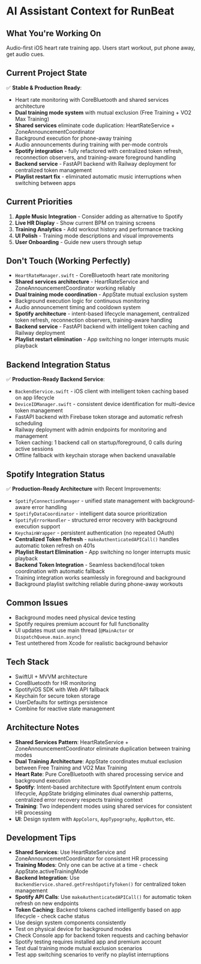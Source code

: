 # AI Assistant Context for RunBeat

## What You're Working On
Audio-first iOS heart rate training app. Users start workout, put phone away, get audio cues.

## Current Project State
✅ **Stable & Production Ready**:
- Heart rate monitoring with CoreBluetooth and shared services architecture
- **Dual training mode system** with mutual exclusion (Free Training + VO2 Max Training)
- **Shared services** eliminate code duplication: HeartRateService + ZoneAnnouncementCoordinator
- Background execution for phone-away training  
- Audio announcements during training with per-mode controls
- **Spotify integration** - fully refactored with centralized token refresh, reconnection observers, and training-aware foreground handling
- **Backend service** - FastAPI backend with Railway deployment for centralized token management
- **Playlist restart fix** - eliminated automatic music interruptions when switching between apps

## Current Priorities
1. **Apple Music Integration** - Consider adding as alternative to Spotify
2. **Live HR Display** - Show current BPM on training screens
3. **Training Analytics** - Add workout history and performance tracking
4. **UI Polish** - Training mode descriptions and visual improvements
5. **User Onboarding** - Guide new users through setup

## Don't Touch (Working Perfectly)
- `HeartRateManager.swift` - CoreBluetooth heart rate monitoring
- **Shared services architecture** - HeartRateService and ZoneAnnouncementCoordinator working reliably
- **Dual training mode coordination** - AppState mutual exclusion system
- Background execution logic for continuous monitoring
- Audio announcement timing and cooldown system
- **Spotify architecture** - intent-based lifecycle management, centralized token refresh, reconnection observers, training-aware handling
- **Backend service** - FastAPI backend with intelligent token caching and Railway deployment
- **Playlist restart elimination** - App switching no longer interrupts music playback

## Backend Integration Status
✅ **Production-Ready Backend Service**:
- `BackendService.swift` - iOS client with intelligent token caching based on app lifecycle
- `DeviceIDManager.swift` - consistent device identification for multi-device token management  
- FastAPI backend with Firebase token storage and automatic refresh scheduling
- Railway deployment with admin endpoints for monitoring and management
- Token caching: 1 backend call on startup/foreground, 0 calls during active sessions
- Offline fallback with keychain storage when backend unavailable

## Spotify Integration Status
✅ **Production-Ready Architecture** with Recent Improvements:
- `SpotifyConnectionManager` - unified state management with background-aware error handling
- `SpotifyDataCoordinator` - intelligent data source prioritization  
- `SpotifyErrorHandler` - structured error recovery with background execution support
- `KeychainWrapper` - persistent authentication (no repeated OAuth)
- **Centralized Token Refresh** - `makeAuthenticatedAPICall()` handles automatic token refresh on 401s
- **Playlist Restart Elimination** - App switching no longer interrupts music playback
- **Backend Token Integration** - Seamless backend/local token coordination with automatic fallback
- Training integration works seamlessly in foreground and background
- Background playlist switching reliable during phone-away workouts

## Common Issues
- Background modes need physical device testing
- Spotify requires premium account for full functionality
- UI updates must use main thread (`@MainActor` or `DispatchQueue.main.async`)
- Test untethered from Xcode for realistic background behavior

## Tech Stack
- SwiftUI + MVVM architecture
- CoreBluetooth for HR monitoring
- SpotifyiOS SDK with Web API fallback
- Keychain for secure token storage
- UserDefaults for settings persistence
- Combine for reactive state management

## Architecture Notes
- **Shared Services Pattern**: HeartRateService + ZoneAnnouncementCoordinator eliminate duplication between training modes
- **Dual Training Architecture**: AppState coordinates mutual exclusion between Free Training and VO2 Max Training
- **Heart Rate**: Pure CoreBluetooth with shared processing service and background execution
- **Spotify**: Intent-based architecture with SpotifyIntent enum controls lifecycle, AppState bridging eliminates dual ownership patterns, centralized error recovery respects training context
- **Training**: Two independent modes using shared services for consistent HR processing
- **UI**: Design system with `AppColors`, `AppTypography`, `AppButton`, etc.

## Development Tips
- **Shared Services**: Use HeartRateService and ZoneAnnouncementCoordinator for consistent HR processing
- **Training Modes**: Only one can be active at a time - check AppState.activeTrainingMode
- **Backend Integration**: Use `BackendService.shared.getFreshSpotifyToken()` for centralized token management
- **Spotify API Calls**: Use `makeAuthenticatedAPICall()` for automatic token refresh on new endpoints
- **Token Caching**: Backend tokens cached intelligently based on app lifecycle - check cache status
- Use design system components consistently
- Test on physical device for background modes
- Check Console app for backend token requests and caching behavior
- Spotify testing requires installed app and premium account
- Test dual training mode mutual exclusion scenarios
- Test app switching scenarios to verify no playlist interruptions